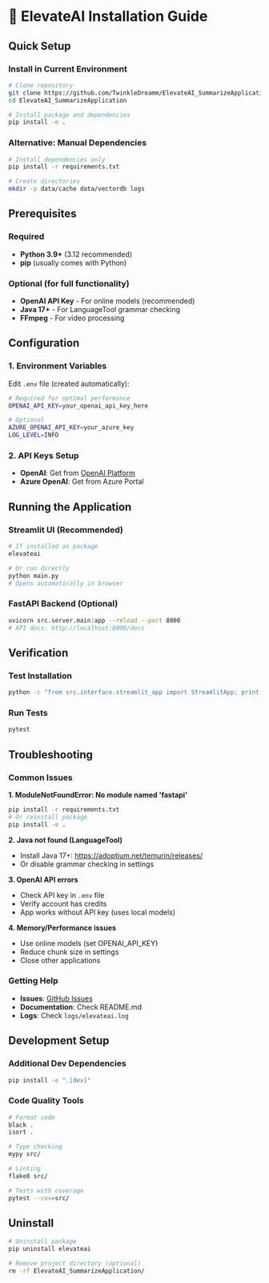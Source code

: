 # 🚀 ElevateAI Installation Guide

## Quick Setup

### **Install in Current Environment**
```bash
# Clone repository
git clone https://github.com/TwinkleDreamm/ElevateAI_SummarizeApplication.git
cd ElevateAI_SummarizeApplication

# Install package and dependencies
pip install -e .
```

### **Alternative: Manual Dependencies**
```bash
# Install dependencies only
pip install -r requirements.txt

# Create directories
mkdir -p data/cache data/vectordb logs
```

## Prerequisites

### Required
- **Python 3.9+** (3.12 recommended)
- **pip** (usually comes with Python)

### Optional (for full functionality)
- **OpenAI API Key** - For online models (recommended)
- **Java 17+** - For LanguageTool grammar checking
- **FFmpeg** - For video processing

## Configuration

### 1. **Environment Variables**
Edit `.env` file (created automatically):
```bash
# Required for optimal performance
OPENAI_API_KEY=your_openai_api_key_here

# Optional
AZURE_OPENAI_API_KEY=your_azure_key
LOG_LEVEL=INFO
```

### 2. **API Keys Setup**
- **OpenAI**: Get from [OpenAI Platform](https://platform.openai.com/api-keys)
- **Azure OpenAI**: Get from Azure Portal

## Running the Application

### Streamlit UI (Recommended)
```bash
# If installed as package
elevateai

# Or run directly
python main.py
# Opens automatically in browser
```

### FastAPI Backend (Optional)
```bash
uvicorn src.server.main:app --reload --port 8000
# API docs: http://localhost:8000/docs
```

## Verification

### Test Installation
```bash
python -c "from src.interface.streamlit_app import StreamlitApp; print('✅ Installation OK')"
```

### Run Tests
```bash
pytest
```

## Troubleshooting

### Common Issues

**1. ModuleNotFoundError: No module named 'fastapi'**
```bash
pip install -r requirements.txt
# Or reinstall package
pip install -e .
```

**2. Java not found (LanguageTool)**
- Install Java 17+: https://adoptium.net/temurin/releases/
- Or disable grammar checking in settings

**3. OpenAI API errors**
- Check API key in `.env` file
- Verify account has credits
- App works without API key (uses local models)

**4. Memory/Performance issues**
- Use online models (set OPENAI_API_KEY)
- Reduce chunk size in settings
- Close other applications

### Getting Help

- **Issues**: [GitHub Issues](https://github.com/TwinkleDreamm/ElevateAI_SummarizeApplication/issues)
- **Documentation**: Check README.md
- **Logs**: Check `logs/elevateai.log`

## Development Setup

### Additional Dev Dependencies
```bash
pip install -e ".[dev]"
```

### Code Quality Tools
```bash
# Format code
black .
isort .

# Type checking
mypy src/

# Linting
flake8 src/

# Tests with coverage
pytest --cov=src/
```

## Uninstall

```bash
# Uninstall package
pip uninstall elevateai

# Remove project directory (optional)
rm -rf ElevateAI_SummarizeApplication/
```
